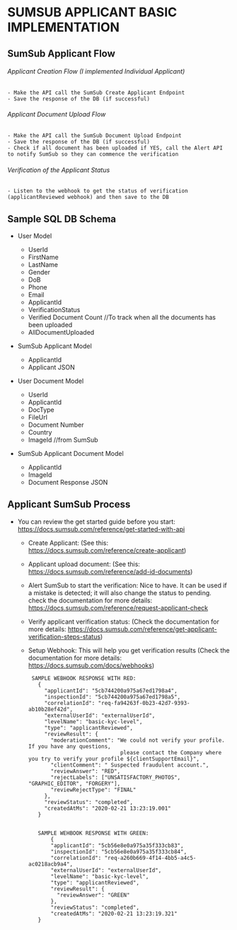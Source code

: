 # SUMSUB APPLICANT BASIC IMPLEMENTATION


##  SumSub Applicant Flow

  ###### Applicant Creation Flow (I implemented Individual Applicant)
    - Make the API call the SumSub Create Applicant Endpoint
    - Save the response of the DB (if successful)
  

  ###### Applicant Document Upload Flow 
    - Make the API call the SumSub Document Upload Endpoint
    - Save the response of the DB (if successful)
    - Check if all document has been uploaded if YES, call the Alert API to notify SumSub so they can commence the verification
  

  ###### Verification of the Applicant Status
    - Listen to the webhook to get the status of verification (applicantReviewed webhook) and then save to the DB




## Sample SQL DB Schema 

- User Model
  - UserId
  - FirstName
  - LastName
  - Gender
  - DoB
  - Phone
  - Email
  - ApplicantId
  - VerificationStatus
  - Verified Document Count  //To track when all the documents has been uploaded
  - AllDocumentUploaded 


- SumSub Applicant Model
  - ApplicantId
  - Applicant JSON


- User Document Model
  - UserId
  - ApplicantId
  - DocType
  - FileUrl
  - Document Number
  - Country
  - ImageId  //from SumSub



- SumSub Applicant Document Model
  - ApplicantId
  - ImageId
  - Document Response JSON





## Applicant SumSub Process

   * You can review the get started guide before you start: https://docs.sumsub.com/reference/get-started-with-api


     - Create Applicant:
          (See this:  https://docs.sumsub.com/reference/create-applicant)
    
     - Applicant upload document:
          (See this: https://docs.sumsub.com/reference/add-id-documents)
    
     - Alert SumSub to start the verification: 
            Nice to have. It can be used if a mistake is detected; it will also change 
            the status to pending. check the documentation for more details: https://docs.sumsub.com/reference/request-applicant-check
    
     - Verify applicant verification status: 
            (Check the documentation for more details: https://docs.sumsub.com/reference/get-applicant-verification-steps-status)


     - Setup Webhook: 
        This will help you get verification results 
        (Check the documentation for more details: https://docs.sumsub.com/docs/webhooks)


        
            SAMPLE WEBHOOK RESPONSE WITH RED:
              {
                "applicantId": "5cb744200a975a67ed1798a4",
                "inspectionId": "5cb744200a975a67ed1798a5",
                "correlationId": "req-fa94263f-0b23-42d7-9393-ab10b28ef42d",
                "externalUserId": "externalUserId",
                "levelName": "basic-kyc-level",
                "type": "applicantReviewed",
                "reviewResult": {
                  "moderationComment": "We could not verify your profile. If you have any questions, 
                                        please contact the Company where you try to verify your profile ${clientSupportEmail}",
                  "clientComment": " Suspected fraudulent account.",
                  "reviewAnswer": "RED",
                  "rejectLabels": ["UNSATISFACTORY_PHOTOS", "GRAPHIC_EDITOR", "FORGERY"],
                  "reviewRejectType": "FINAL"
                },
                "reviewStatus": "completed",
                "createdAtMs": "2020-02-21 13:23:19.001"
              }
            

              SAMPLE WEHBOOK RESPONSE WITH GREEN:
                  {
                  "applicantId": "5cb56e8e0a975a35f333cb83",
                  "inspectionId": "5cb56e8e0a975a35f333cb84",
                  "correlationId": "req-a260b669-4f14-4bb5-a4c5-ac0218acb9a4",
                  "externalUserId": "externalUserId",
                  "levelName": "basic-kyc-level",
                  "type": "applicantReviewed",
                  "reviewResult": {
                    "reviewAnswer": "GREEN"
                  },
                  "reviewStatus": "completed",
                  "createdAtMs": "2020-02-21 13:23:19.321"
              }